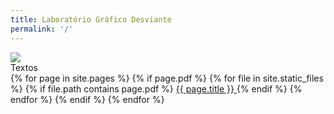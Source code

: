 ```yaml
---
title: Laboratório Gráfico Desviante
permalink: '/'
---
```

<img id="home-image" class="home-click" src="{{ site.baseurl}}/assets/covers/LGD_Freud.gif" onclick="show('text')">

<div id="home-text" class="home-click" markdown="1" style="display: none;" onclick="show('image')">
  **Laboratório Gráfico Desviante (LGD)**  
  é um grupo composto por diferentes profissionais que combinam artes visuais, escrita, dança, design gráfico e programação, cujas pesquisas envolvem o questionamento dessas linguagens a partir de suas normatizações e cânones. O objetivo do LGD não é negar as estruturas problematizadas com a intenção de gerar novos cânones, mas discutir e compreender os sistemas de cada linguagem e os possíveis níveis de desconstruções, infiltrações e hackeamentos.
</div>


<div class="menu-item menu-title">Textos</div>
<div class="text-list">
{% for page in site.pages %}
  {% if page.pdf %}
    {% for file in site.static_files %}
      {% if file.path contains page.pdf %}
        <a class="menu-item" href="{{site.baseurl}}{{ file.path }}" target="_blank">
          {{ page.title }}
        </a>
      {% endif %}
    {% endfor %}
  {% endif %}
{% endfor %}
</div>

<script>
  function show(thing) {
    var notThing = (thing == 'text')?'image':'text';

    document.getElementById('home-'+thing).style.display = 'block';
    document.getElementById('home-'+notThing).style.display = 'none';
  }
</script>
